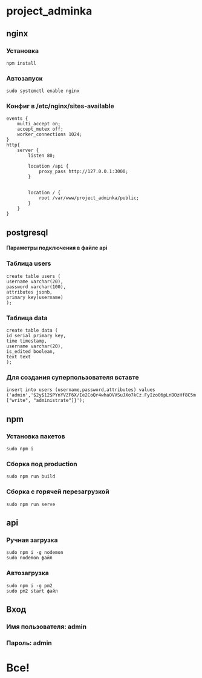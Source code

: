 # project_adminka

## nginx

### Установка

```
npm install
```

### Автозапуск

```
sudo systemctl enable nginx
```

### Конфиг в /etc/nginx/sites-available

```
events {
    multi_accept on;
    accept_mutex off;
    worker_connections 1024;
}
http{
    server {
        listen 80;

        location /api {
            proxy_pass http://127.0.0.1:3000;
        }


        location / {
            root /var/www/project_adminka/public;
        }
    }
}

```

## postgresql

#### Параметры подключения в файле api

### Таблица users
```
create table users (
username varchar(20),
password varchar(100),
attributes jsonb,
primary key(username)
);
```
### Таблица data
```
create table data (
id serial primary key,
time timestamp,
username varchar(20),
is_edited boolean,
text text
);
```
### Для создания суперпользователя вставте
```
insert into users (username,password,attributes) values ('admin','$2y$12$PYnYVZF6X/Ie2CoQr4whaOVVSuJXo7kCz.FyIzo06pLnDOzHf8C5m','{"permissions": ["write", "administrate"]}'); 
```
## npm

### Установка пакетов
```
sudo npm i
```
### Сборка под production
```
sudo npm run build
```
### Сборка с горячей перезагрузкой
```
sudo npm run serve
```

## api

### Ручная загрузка
```
sudo npm i -g nodemon
sudo nodemon файл
```
### Автозагрузка
```
sudo npm i -g pm2
sudo pm2 start файл
```
## Вход

### Имя пользователя: admin
### Пароль: admin

# Все!
